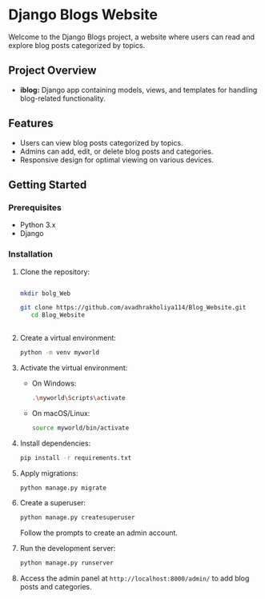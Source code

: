 # Django Blogs Website

Welcome to the Django Blogs project, a website where users can read and explore blog posts categorized by topics.

## Project Overview


- **iblog:** Django app containing models, views, and templates for handling blog-related functionality.

## Features

- Users can view blog posts categorized by topics.
- Admins can add, edit, or delete blog posts and categories.
- Responsive design for optimal viewing on various devices.

## Getting Started

### Prerequisites

- Python 3.x
- Django

### Installation

1. Clone the repository:

      ```bash
   
   mkdir bolg_Web
    
    ```
    ```bash
    git clone https://github.com/avadhrakholiya114/Blog_Website.git
       cd Blog_Website
  
    ```
 

2. Create a virtual environment:

    ```bash
    python -m venv myworld
    ```

3. Activate the virtual environment:

    - On Windows:

        ```bash
        .\myworld\Scripts\activate
        ```

    - On macOS/Linux:

        ```bash
        source myworld/bin/activate
        ```

4. Install dependencies:

    ```bash
    pip install -r requirements.txt
    ```

5. Apply migrations:

    ```bash
    python manage.py migrate
    ```

6. Create a superuser:

    ```bash
    python manage.py createsuperuser
    ```

    Follow the prompts to create an admin account.

7. Run the development server:

    ```bash
    python manage.py runserver
    ```

8. Access the admin panel at `http://localhost:8000/admin/` to add blog posts and categories.


